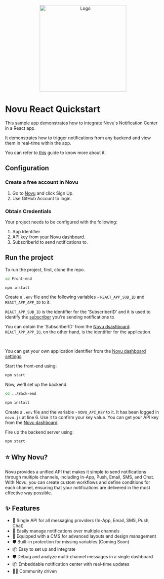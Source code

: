 <div align="center">
  <a href="https://novu.co" target="_blank">
  <picture>
    <source media="(prefers-color-scheme: dark)" srcset="https://user-images.githubusercontent.com/2233092/213641039-220ac15f-f367-4d13-9eaf-56e79433b8c1.png">
    <img src="https://user-images.githubusercontent.com/2233092/213641043-3bbb3f21-3c53-4e67-afe5-755aeb222159.png" width="280" alt="Logo"/>
  </picture>
  </a>
</div>

# Novu React Quickstart

This sample app demonstrates how to integrate Novu's Notification Center in a React app.

It demonstrates how to trigger notifications from any backend and view them in real-time within the app.

You can refer to [this](https://docs.novu.co/quickstarts/react#install-novu-react-notification-center-package-in-your-react-app) guide to know more about it.

## Configuration

### Create a free account in Novu

1. Go to [Novu](https://web.novu.co) and click Sign Up.
2. Use GitHub Account to login.

### Obtain Credentials

Your project needs to be configured with the following:

1. App Identifier
2. API key from [your Novu dashboard](https://web.novu.co/settings).
3. SubscriberId to send notifications to.

## Run the project

To run the project, first, clone the repo.

```sh
cd Front-end
```

```sh
npm install
```

Create a `.env` file and the following variables - `REACT_APP_SUB_ID` and `REACT_APP_APP_ID` to it.
<br/>

`REACT_APP_SUB_ID` is the identifier for the 'SubscriberID' and it is used to identify the [subscriber](https://docs.novu.co/subscribers/subscribers) you're sending notifications to. 

You can obtain the 'SubscriberID' from the [Novu dsashboard](https://web.novu.co/subscribers). `REACT_APP_APP_ID`, on the other hand, is the identifier for the application.

<br/>

You can get your own application identifier from the [Novu dashboard settings](https://web.novu.co/settings).

Start the front-end using:

```sh
npm start
```

Now, we'll set up the backend:

```sh
cd ../Back-end
```

```sh
npm install
```

Create a `.env` file and the variable - `NOVU_API_KEY` to it. It has been logged in `novu.js` at line 6. Use it to confirm your key value. You can get your API key from the [Novu dashboard](https://web.novu.co/settings).

Fire up the backend server using:

```sh
npm start
```

## ⭐️ Why Novu?

Novu provides a unified API that makes it simple to send notifications through multiple channels, including In-App, Push, Email, SMS, and Chat.
With Novu, you can create custom workflows and define conditions for each channel, ensuring that your notifications are delivered in the most effective way possible.

## ✨ Features

- 🌈 Single API for all messaging providers (In-App, Email, SMS, Push, Chat)
- 💅 Easily manage notifications over multiple channels
- 🚀 Equipped with a CMS for advanced layouts and design management
- 🛡 Built-in protection for missing variables (Coming Soon)
- 📦 Easy to set up and integrate
- 🛡 Debug and analyze multi-channel messages in a single dashboard
- 📦 Embeddable notification center with real-time updates
- 👨‍💻 Community driven
